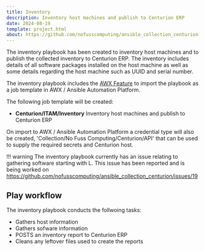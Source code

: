```yaml
---
title: Inventory
description: Inventory host machines and publish to Centurion ERP
date: 2024-08-19
template: project.html
about: https://github.com/nofusscomputing/ansible_collection_centurion
---
```


The inventory playbook has been created to inventory host machines and to publish the collected inventory to Centurion ERP. The inventory includes details of all software packages installed on the host machine as well as some details regarding the host machine such as UUID and serial number.

The inventory playbook includes the [AWX Feature](../../../playbooks/awx.md) to import the playbook as a job template in AWX / Ansible Automation Platform.

The following job template will be created:

*  **Centurion/ITAM/Inventory** Inventory host machines and publish to Centurion ERP

On import to AWX / Ansible Automation Platform a credential type will also be created, 'Collection/No Fuss Computing/Centurion/API' that can be used to supply the required secrets and Centurion host.


!!! warning
    The inventory playbook currently has an issue relating to gathering software starting with L. This issue has been reported and is being worked on https://github.com/nofusscomputing/ansible_collection_centurion/issues/19


## Play workflow

The inventory playbook conducts the follwoing tasks:

- Gathers host information
- Gathers sofware information
- POSTS an inventory report to Centurion ERP
- Cleans any leftover files used to create the reports

